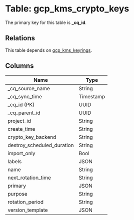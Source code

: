 # Table: gcp_kms_crypto_keys



The primary key for this table is **_cq_id**.

## Relations
This table depends on [gcp_kms_keyrings](gcp_kms_keyrings.md).

## Columns
| Name          | Type          |
| ------------- | ------------- |
|_cq_source_name|String|
|_cq_sync_time|Timestamp|
|_cq_id (PK)|UUID|
|_cq_parent_id|UUID|
|project_id|String|
|create_time|String|
|crypto_key_backend|String|
|destroy_scheduled_duration|String|
|import_only|Bool|
|labels|JSON|
|name|String|
|next_rotation_time|String|
|primary|JSON|
|purpose|String|
|rotation_period|String|
|version_template|JSON|